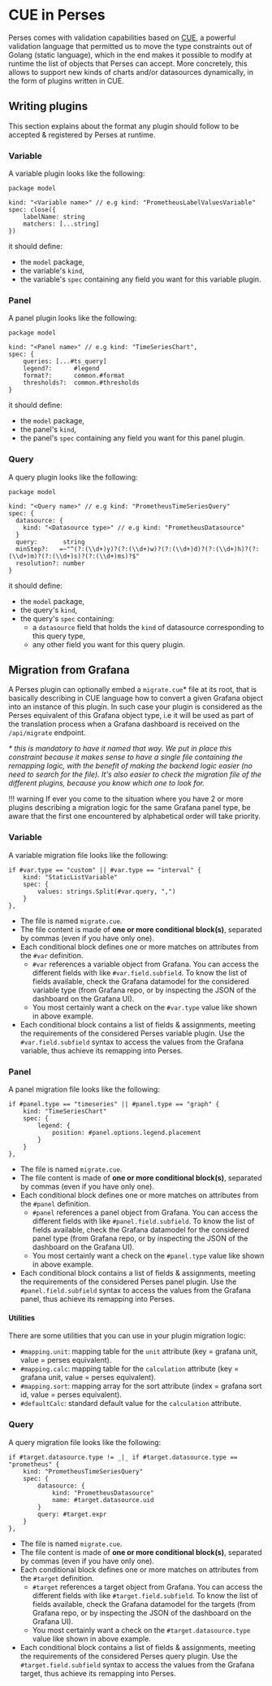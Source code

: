 # CUE in Perses

Perses comes with validation capabilities based on [CUE](https://cuelang.org/), a powerful validation language that permitted us to move the type constraints out of Golang (static language), which in the end makes it possible to modify at runtime the list of objects that Perses can accept. More concretely, this allows to support new kinds of charts and/or datasources dynamically, in the form of plugins written in CUE.

## Writing plugins

This section explains about the format any plugin should follow to be accepted & registered by Perses at runtime.

### Variable

A variable plugin looks like the following:

```cue
package model

kind: "<Variable name>" // e.g kind: "PrometheusLabelValuesVariable"
spec: close({
	labelName: string
	matchers: [...string]
})
```

it should define:

- the `model` package,
- the variable's `kind`,
- the variable's `spec` containing any field you want for this variable plugin.

### Panel

A panel plugin looks like the following:

```cue
package model

kind: "<Panel name>" // e.g kind: "TimeSeriesChart",
spec: {
	queries: [...#ts_query]
	legend?:      #legend
	format?:      common.#format
	thresholds?:  common.#thresholds
}
```

it should define:

- the `model` package,
- the panel's `kind`,
- the panel's `spec` containing any field you want for this panel plugin.

### Query

A query plugin looks like the following:

```cue
package model

kind: "<Query name>" // e.g kind: "PrometheusTimeSeriesQuery"
spec: {
  datasource: {
    kind: "<Datasource type>" // e.g kind: "PrometheusDatasource"
  }
  query:       string
  minStep?:   =~"^(?:(\\d+)y)?(?:(\\d+)w)?(?:(\\d+)d)?(?:(\\d+)h)?(?:(\\d+)m)?(?:(\\d+)s)?(?:(\\d+)ms)?$"
  resolution?: number
}
```

it should define:

- the `model` package,
- the query's `kind`,
- the query's `spec` containing:
    - a `datasource` field that holds the `kind` of datasource corresponding to this query type,
    - any other field you want for this query plugin.

## Migration from Grafana

A Perses plugin can optionally embed a `migrate.cue`\* file at its root, that is basically describing in CUE language how to convert a given Grafana object into an instance of this plugin. In such case your plugin is considered as the Perses equivalent of this Grafana object type, i.e it will be used as part of the translation process when a Grafana dashboard is received on the `/api/migrate` endpoint.

*\* this is mandatory to have it named that way. We put in place this constraint because it makes sense to have a single file containing the remapping logic, with the benefit of making the backend logic easier (no need to search for the file). It's also easier to check the migration file of the different plugins, because you know which one to look for.*

!!! warning
    If ever you come to the situation where you have 2 or more plugins describing a migration logic for the same Grafana panel type, be aware that the first one encountered by alphabetical order will take priority.

### Variable

A variable migration file looks like the following:

```cue
if #var.type == "custom" || #var.type == "interval" {
    kind: "StaticListVariable"
    spec: {
        values: strings.Split(#var.query, ",")
    }
},
```

- The file is named `migrate.cue`.
- The file content is made of **one or more conditional block(s)**, separated by commas (even if you have only one).
- Each conditional block defines one or more matches on attributes from the `#var` definition.
    - `#var` references a variable object from Grafana. You can access the different fields with like `#var.field.subfield`. To know the list of fields available, check the Grafana datamodel for the considered variable type (from Grafana repo, or by inspecting the JSON of the dashboard on the Grafana UI).
    - You most certainly want a check on the `#var.type` value like shown in above example.
- Each conditional block contains a list of fields & assignments, meeting the requirements of the considered Perses variable plugin. Use the `#var.field.subfield` syntax to access the values from the Grafana variable, thus achieve its remapping into Perses.

### Panel

A panel migration file looks like the following:

```cue
if #panel.type == "timeseries" || #panel.type == "graph" {
    kind: "TimeSeriesChart"
    spec: {
        legend: {
            position: #panel.options.legend.placement
        }
    }
},
```

- The file is named `migrate.cue`.
- The file content is made of **one or more conditional block(s)**, separated by commas (even if you have only one).
- Each conditional block defines one or more matches on attributes from the `#panel` definition.
    - `#panel` references a panel object from Grafana. You can access the different fields with like `#panel.field.subfield`. To know the list of fields available, check the Grafana datamodel for the considered panel type (from Grafana repo, or by inspecting the JSON of the dashboard on the Grafana UI).
    - You most certainly want a check on the `#panel.type` value like shown in above example.
- Each conditional block contains a list of fields & assignments, meeting the requirements of the considered Perses panel plugin. Use the `#panel.field.subfield` syntax to access the values from the Grafana panel, thus achieve its remapping into Perses.

#### Utilities

There are some utilities that you can use in your plugin migration logic:

- `#mapping.unit`: mapping table for the `unit` attribute (key = grafana unit, value = perses equivalent).
- `#mapping.calc`: mapping table for the `calculation` attribute (key = grafana unit, value = perses equivalent).
- `#mapping.sort`: mapping array for the sort attribute (index = grafana sort id, value = perses equivalent).
- `#defaultCalc`: standard default value for the `calculation` attribute.

### Query

A query migration file looks like the following:

```cue
if #target.datasource.type != _|_ if #target.datasource.type == "prometheus" {
    kind: "PrometheusTimeSeriesQuery"
    spec: {
        datasource: {
            kind: "PrometheusDatasource"
            name: #target.datasource.uid
        }
        query: #target.expr
    }
},
```

- The file is named `migrate.cue`.
- The file content is made of **one or more conditional block(s)**, separated by commas (even if you have only one).
- Each conditional block defines one or more matches on attributes from the `#target` definition.
    - `#target` references a target object from Grafana. You can access the different fields with like `#target.field.subfield`. To know the list of fields available, check the Grafana datamodel for the targets (from Grafana repo, or by inspecting the JSON of the dashboard on the Grafana UI).
    - You most certainly want a check on the `#target.datasource.type` value like shown in above example.
- Each conditional block contains a list of fields & assignments, meeting the requirements of the considered Perses query plugin. Use the `#target.field.subfield` syntax to access the values from the Grafana target, thus achieve its remapping into Perses.
